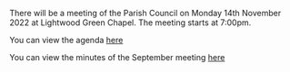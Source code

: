 <!--
.. title: Parish Council Meeting Monday 14th November 2022.
.. slug: 2022-11-06-meeting
.. date: 2022-11-06 02:49:30 UTC
.. tags: parishcouncil
.. category:
.. link:
.. description:
.. type: text
-->

There will be a meeting of the Parish Council on Monday 14th November 2022 at Lightwood Green Chapel. The meeting starts at 7:00pm.

You can view the agenda [here](https://drive.google.com/file/d/1LomB4Epn9nKyKaZzl6SNsnKtUky_UuJ_/view?usp=share_link)

You can view the minutes of the September meeting [here](https://drive.google.com/file/d/1NK6b9Zzg9yMa8IrWAiPAjqE4qusYPuLf/view?usp=share_link)

